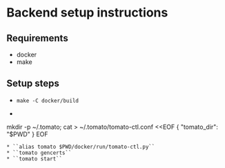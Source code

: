 # Backend setup instructions


## Requirements

* docker
* make


## Setup steps

* ``make -C docker/build``
* ```
mkdir -p ~/.tomato; cat > ~/.tomato/tomato-ctl.conf <<EOF
{ 
  "tomato_dir": "$PWD" 
}
EOF
```
* ``alias tomato $PWD/docker/run/tomato-ctl.py``
* ``tomato gencerts``
* ``tomato start``